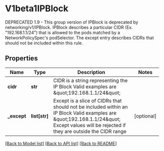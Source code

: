 # V1beta1IPBlock

DEPRECATED 1.9 - This group version of IPBlock is deprecated by networking/v1/IPBlock. IPBlock describes a particular CIDR (Ex. \"192.168.1.1/24\") that is allowed to the pods matched by a NetworkPolicySpec's podSelector. The except entry describes CIDRs that should not be included within this rule.
## Properties
Name | Type | Description | Notes
------------ | ------------- | ------------- | -------------
**cidr** | **str** | CIDR is a string representing the IP Block Valid examples are \&quot;192.168.1.1/24\&quot; | 
**_except** | **list[str]** | Except is a slice of CIDRs that should not be included within an IP Block Valid examples are \&quot;192.168.1.1/24\&quot; Except values will be rejected if they are outside the CIDR range | [optional] 

[[Back to Model list]](../README.md#documentation-for-models) [[Back to API list]](../README.md#documentation-for-api-endpoints) [[Back to README]](../README.md)


